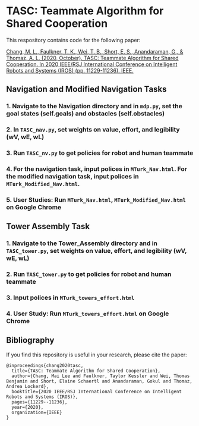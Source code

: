 # TASC: Teammate Algorithm for Shared Cooperation

This respository contains code for the following paper:

[Chang, M. L., Faulkner, T. K., Wei, T. B., Short, E. S., Anandaraman, G., & Thomaz, A. L. (2020, October). TASC: Teammate Algorithm for Shared Cooperation. In 2020 IEEE/RSJ International Conference on Intelligent Robots and Systems (IROS) (pp. 11229-11236). IEEE.](https://ieeexplore.ieee.org/stamp/stamp.jsp?tp=&arnumber=9340983)

## Navigation and Modified Navigation Tasks
### 1. Navigate to the Navigation directory and in ```mdp.py```, set the goal states (self.goals) and obstacles (self.obstacles)
### 2. In ```TASC_nav.py```, set weights on value, effort, and legibility (wV, wE, wL)
### 3. Run ```TASC_nv.py``` to get policies for robot and human teammate
### 4. For the navigation task, input polices in ```MTurk_Nav.html```. For the modified navigation task, input polices in ```MTurk_Modified_Nav.html```. 
### 5. User Studies: Run ```MTurk_Nav.html```, ```MTurk_Modified_Nav.html``` on Google Chrome

## Tower Assembly Task
### 1. Navigate to the Tower_Assembly directory and in ```TASC_tower.py```, set weights on value, effort, and legibility (wV, wE, wL)
### 2. Run ```TASC_tower.py``` to get policies for robot and human teammate
### 3. Input polices in ```MTurk_towers_effort.html```
### 4. User Study: Run ```MTurk_towers_effort.html``` on Google Chrome

## Bibliography
If you find this repository is useful in your research, please cite the paper:
```
@inproceedings{chang2020tasc,
  title={TASC: Teammate Algorithm for Shared Cooperation},
  author={Chang, Mai Lee and Faulkner, Taylor Kessler and Wei, Thomas Benjamin and Short, Elaine Schaertl and Anandaraman, Gokul and Thomaz, Andrea Lockerd},
  booktitle={2020 IEEE/RSJ International Conference on Intelligent Robots and Systems (IROS)},
  pages={11229--11236},
  year={2020},
  organization={IEEE}
}
```
